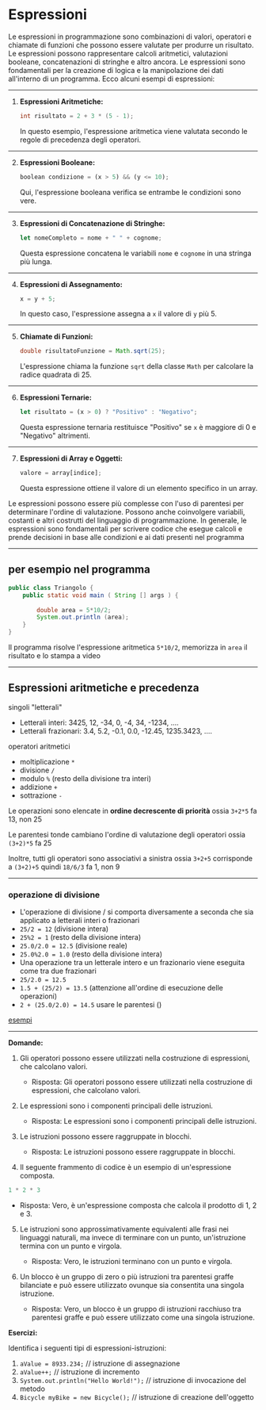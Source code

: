 # Espressioni

Le espressioni in programmazione sono combinazioni di valori, operatori e chiamate di funzioni che possono essere valutate per produrre un risultato. Le espressioni possono rappresentare calcoli aritmetici, valutazioni booleane, concatenazioni di stringhe e altro ancora. Le espressioni sono fondamentali per la creazione di logica e la manipolazione dei dati all'interno di un programma. Ecco alcuni esempi di espressioni:

---

1. **Espressioni Aritmetiche:**

   ```java
   int risultato = 2 + 3 * (5 - 1);
   ```

   In questo esempio, l'espressione aritmetica viene valutata secondo le regole di precedenza degli operatori.

---

2. **Espressioni Booleane:**

   ```python
   boolean condizione = (x > 5) && (y <= 10);
   ```

   Qui, l'espressione booleana verifica se entrambe le condizioni sono vere.

---

3. **Espressioni di Concatenazione di Stringhe:**

   ```javascript
   let nomeCompleto = nome + " " + cognome; 
   ```

   Questa espressione concatena le variabili `nome` e `cognome` in una stringa più lunga.

---

4. **Espressioni di Assegnamento:**

   ```c
   x = y + 5;
   ```

   In questo caso, l'espressione assegna a `x` il valore di `y` più 5.

---

5. **Chiamate di Funzioni:**

   ```java
   double risultatoFunzione = Math.sqrt(25);
   ```

   L'espressione chiama la funzione `sqrt` della classe `Math` per calcolare la radice quadrata di 25.

---

6. **Espressioni Ternarie:**

   ```javascript
   let risultato = (x > 0) ? "Positivo" : "Negativo";
   ```

   Questa espressione ternaria restituisce "Positivo" se `x` è maggiore di 0 e "Negativo" altrimenti.

---

7. **Espressioni di Array e Oggetti:**

   ```python
   valore = array[indice];
   ```

   Questa espressione ottiene il valore di un elemento specifico in un array.

Le espressioni possono essere più complesse con l'uso di parentesi per determinare l'ordine di valutazione. Possono anche coinvolgere variabili, costanti e altri costrutti del linguaggio di programmazione. In generale, le espressioni sono fondamentali per scrivere codice che esegue calcoli e prende decisioni in base alle condizioni e ai dati presenti nel programma

---

## per esempio nel programma

```java
public class Triangolo {
    public static void main ( String [] args ) {
        
        double area = 5*10/2;
        System.out.println (area);
    }
}
```

Il programma risolve l'espressione aritmetica `5*10/2`, memorizza in `area` il risultato e lo stampa a video


---

## Espressioni aritmetiche e precedenza

singoli "letterali"

* Letterali interi: 3425, 12, -34, 0, -4, 34, -1234, ....
* Letterali frazionari: 3.4, 5.2, -0.1, 0.0, -12.45, 1235.3423, ....

operatori aritmetici

* moltiplicazione `*`
* divisione `/`
* modulo `%` (resto della divisione tra interi)
* addizione `+`
* sottrazione `-`

Le operazioni sono elencate in **ordine decrescente di priorità** ossia `3+2*5` fa 13, non 25

Le parentesi tonde cambiano l'ordine di valutazione degli operatori ossia `(3+2)*5` fa 25

Inoltre, tutti gli operatori sono associativi a sinistra ossia `3+2+5` corrisponde a `(3+2)+5` quindi `18/6/3` fa 1, non 9

---

### operazione di divisione

* L'operazione di divisione / si comporta diversamente a seconda che sia applicato a letterali interi o frazionari
* `25/2 = 12` (divisione intera)
* `25%2 = 1` (resto della divisione intera)
* `25.0/2.0 = 12.5` (divisione reale)
* `25.0%2.0 = 1.0` (resto della divisione intera)
* Una operazione tra un letterale intero e un frazionario viene eseguita come tra due frazionari
* `25/2.0 = 12.5`
* `1.5 + (25/2) = 13.5` (attenzione all'ordine di esecuzione delle operazioni)
* `2 + (25.0/2.0) = 14.5` usare le parentesi ()

[esempi](https://github.com/maboglia/CorsoJava/blob/master/esempi/01_Operatori_Tipi.md)


---

**Domande:**

1. Gli operatori possono essere utilizzati nella costruzione di espressioni, che calcolano valori.
   * Risposta: Gli operatori possono essere utilizzati nella costruzione di espressioni, che calcolano valori.

2. Le espressioni sono i componenti principali delle istruzioni.
   * Risposta: Le espressioni sono i componenti principali delle istruzioni.

3. Le istruzioni possono essere raggruppate in blocchi.
   * Risposta: Le istruzioni possono essere raggruppate in blocchi.

4. Il seguente frammento di codice è un esempio di un'espressione composta.

```java
1 * 2 * 3
```

* Risposta: Vero, è un'espressione composta che calcola il prodotto di 1, 2 e 3.

5. Le istruzioni sono approssimativamente equivalenti alle frasi nei linguaggi naturali, ma invece di terminare con un punto, un'istruzione termina con un punto e virgola.
   * Risposta: Vero, le istruzioni terminano con un punto e virgola.

6. Un blocco è un gruppo di zero o più istruzioni tra parentesi graffe bilanciate e può essere utilizzato ovunque sia consentita una singola istruzione.
   * Risposta: Vero, un blocco è un gruppo di istruzioni racchiuso tra parentesi graffe e può essere utilizzato come una singola istruzione.

**Esercizi:**

Identifica i seguenti tipi di espressioni-istruzioni:

1. `aValue = 8933.234;` // istruzione di assegnazione
2. `aValue++;` // istruzione di incremento
3. `System.out.println("Hello World!");` // istruzione di invocazione del metodo
4. `Bicycle myBike = new Bicycle();` // istruzione di creazione dell'oggetto
